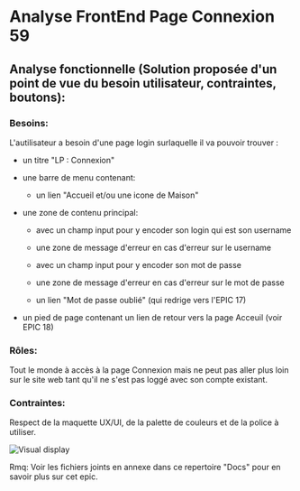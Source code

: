 # Analyse FrontEnd Page Connexion 59

## Analyse fonctionnelle (Solution proposée d'un point de vue du besoin utilisateur, contraintes, boutons):

### Besoins:
L'autilisateur a besoin d'une page login surlaquelle il va pouvoir trouver :
- un titre "LP : Connexion"
- une barre de menu contenant: 
	- un lien "Accueil et/ou une icone de Maison"

- une zone de contenu principal:
	- avec un champ input pour y encoder son login qui est son username
	- une zone de message d'erreur en cas d'erreur sur le username
	- avec un champ input pour y encoder son mot de passe
	- une zone de message d'erreur en cas d'erreur sur le mot de passe
	
	- un lien "Mot de passe oublié" (qui redrige vers l'EPIC 17)
- un pied de page contenant un lien de retour vers la page Acceuil (voir EPIC 18)

### Rôles:
Tout le monde à accès à la page Connexion mais ne peut pas aller plus loin sur le site web tant qu'il ne s'est pas loggé avec son compte existant.

### Contraintes:
Respect de la maquette UX/UI, de la palette de couleurs et de la police à utiliser.


![Visual display](https://github.com/corentingoo/Learning_project_group_2/blob/documentation-59-Frontend-PageConnexion/src/Docs/EPIC_frontend_page_connexion/LProject%20_Page%20Accueil%20_UX%20UI%20_Fin.jpg)

Rmq: Voir les fichiers joints en annexe dans ce repertoire "Docs" pour en savoir plus sur cet epic.
